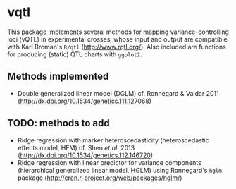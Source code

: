 vqtl
====

This package implements several methods for mapping variance-controlling loci (vQTL) in experimental crosses, whose input and output are compatible with Karl Broman's `R/qtl` (http://www.rqtl.org/).  Also included are functions for producing (static) QTL charts with `ggplot2`.

Methods implemented
----
* Double generalized linear model (DGLM) cf. Ronnegard & Valdar 2011 (http://dx.doi.org/10.1534/genetics.111.127068)

TODO: methods to add
----
* Ridge regression with marker heteroscedasticity (heteroscedastic effects model, HEM) cf. Shen _et al._ 2013 (http://dx.doi.org/10.1534/genetics.112.146720)
* Ridge regression with linear predictor for variance components (hierarchical generalized linear model, HGLM) using Ronnegard's `hglm` package (http://cran.r-project.org/web/packages/hglm/)